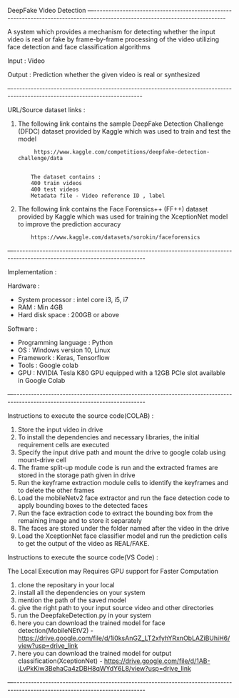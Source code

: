 DeepFake Video Detection 
—----------------------------------------------------------------------------------------------------------------------------


 A system which provides a mechanism for detecting whether the input video is real or fake by frame-by-frame processing of the video utilizing face detection and face classification algorithms


Input : Video


Output : Prediction whether the given video is real or synthesized


–----------------------------------------------------------------------------------------------------------------------------


URL/Source dataset links :


1. The following link contains the sample DeepFake Detection Challenge (DFDC) dataset provided by Kaggle which was used to train and test the model


            https://www.kaggle.com/competitions/deepfake-detection-challenge/data


           The dataset contains :
           400 train videos
           400 test videos
           Metadata file - Video reference ID , label


2. The following link contains the Face Forensics++ (FF++)  dataset provided by Kaggle which was used for training the XceptionNet model to improve the prediction accuracy


           https://www.kaggle.com/datasets/sorokin/faceforensics


         
—----------------------------------------------------------------------------------------------------------------------------


Implementation :


Hardware :


* System processor : intel core i3, i5, i7
* RAM              : Min 4GB
* Hard disk space  : 200GB or above


Software :


* Programming language : Python
* OS                   : Windows version 10, Linux
* Framework            : Keras, Tensorflow
* Tools                : Google colab
* GPU                  :  NVIDIA Tesla K80 GPU equipped with a 12GB PCIe slot available in Google Colab


—----------------------------------------------------------------------------------------------------------------------------




Instructions to execute the source code(COLAB) :


1. Store the input video in drive
2. To install the dependencies and necessary libraries, the initial requirement cells are executed
3. Specify the input drive path and mount the drive to google colab using mount-drive cell
4. The frame split-up module code is run and the extracted frames are stored in the storage path given in drive
5. Run the keyframe extraction module cells to identify the keyframes and to delete the other frames
6. Load the mobileNetv2 face extractor and run the face detection code to apply bounding boxes to the detected faces
7. Run the face extraction code to extract the bounding box from the remaining image and to store it separately
8. The faces are stored under the folder named after the video in the drive
9. Load the XceptionNet face classifier model and run the prediction cells to get the output of the video as REAL/FAKE.



Instructions to execute the source code(VS Code) :

The Local Execution may Requires GPU support for Faster Computation

1. clone the repositary in your local
2. install all the dependencies on your system
3. mention the path of the saved model
4. give the right path to your input source video and other directories
5. run the DeepfakeDetection.py in your system 
6. here you can download the trained model for face detection(MobileNEtV2) - https://drive.google.com/file/d/1i0ksAnGZ_LT2xfyhYRxnObLAZiBUhiH6/view?usp=drive_link
7. here you can download the trained model for output classification(XceptionNet) - https://drive.google.com/file/d/1AB-iLvPkKiw3BehaCa4zDBH8qWYdY6L8/view?usp=drive_link




—----------------------------------------------------------------------------------------------------------------------------
